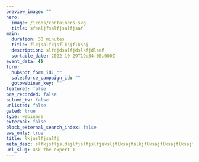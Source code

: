 ```yaml
---
preview_image: ""
hero:
  image: /icons/containers.svg
  title: sfsaljfsalfjsalfjsaf
main:
  duration: 30 minutes
  title: flkjsalfkjsflksjflksaj
  description: slfdjdsalfjdslkfjdlsaf
  sortable_date: 2022-10-29T19:34:00.000Z
event_data: {}
form:
  hubspot_form_id: ""
  salesforce_campaign_id: ""
  gotowebinar_key: ""
featured: false
pre_recorded: false
pulumi_tv: false
unlisted: false
gated: true
type: webinars
external: false
block_external_search_index: false
aws_only: true
title: lkjaslfjsalfj
meta_desc: slfkjsfljsldajlfjslfjslfjaksljflksajfslkjflksajflksajflksajflksajfalskjfslakjlsfjsfsfasffsdfssaffsfsafs
url_slug: ask-the-expert-1
---
```


